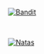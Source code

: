 
<p>
  <a href="https://github.com/Calatop/OverTheWire/wiki/Bandit" target="_blank">
    <img align="center" src="https://user-images.githubusercontent.com/47408756/132019775-582c5d22-c469-4ab0-b2d4-3ded59807c03.png" alt="Bandit" />
  </a>
</p>

<br>

<p>
  <a href="https://github.com/Calatop/OverTheWire/wiki/Natas" target="_blank">
    <img align="center" src="https://user-images.githubusercontent.com/47408756/132019926-07592439-3471-4faf-9552-58f1eae9c45a.png" alt="Natas" />
  </a>
</p>
